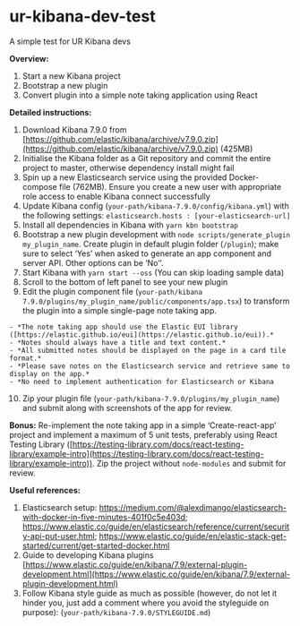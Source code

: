 # ur-kibana-dev-test
A simple test for UR Kibana devs

**Overview:**  
 1.  Start a new Kibana project 
 2. Bootstrap a new plugin 
 3. Convert plugin into a simple note taking application using React

**Detailed instructions:**  

 1. Download Kibana 7.9.0 from [https://github.com/elastic/kibana/archive/v7.9.0.zip](https://github.com/elastic/kibana/archive/v7.9.0.zip)
    (425MB)
2. Initialise the Kibana folder as a Git repository and
    commit the entire project to master, otherwise dependency install
    might fail
3.  Spin up a new Elasticsearch service using the provided Docker-compose file (762MB). Ensure you create a new user with appropriate role access to enable Kibana connect successfully
4. Update Kibana config
    (`your-path/kibana-7.9.0/config/kibana.yml`) with the following
    settings:   `elasticsearch.hosts : [your-elasticsearch-url]` 
  5. Install all dependencies in Kibana with `yarn kbn bootstrap` 
  6. Bootstrap a new plugin development with `node scripts/generate_plugin my_plugin_name`.  Create plugin in default
    plugin folder (`/plugin`); make sure to select ‘Yes’ when asked to
    generate an app component and server API. Other options can be ‘No’’.   
  7. Start Kibana with `yarn start --oss` (You can skip loading sample data)
  8. Scroll to the bottom of left panel to see your new plugin   
  9. Edit the plugin component file (`your-path/kibana 7.9.0/plugins/my_plugin_name/public/components/app.tsx`)
    to transform the plugin into a simple single-page note taking app. 

    - *The note taking app should use the Elastic EUI library ([https://elastic.github.io/eui](https://elastic.github.io/eui)).*
    - *Notes should always have a title and text content.* 
    - *All submitted notes should be displayed on the page in a card tile format.*
    - *Please save notes on the Elasticsearch service and retrieve same to display on the app.* 
    - *No need to implement authentication for Elasticsearch or Kibana

  10. Zip your plugin file (`your-path/kibana-7.9.0/plugins/my_plugin_name`) and submit along with screenshots of the app for review.
  
  **Bonus:**   Re-implement the note taking app in a simple ‘Create-react-app’ project and implement a maximum of 5 unit tests, preferably using React Testing Library
    ([https://testing-library.com/docs/react-testing-library/example-intro](https://testing-library.com/docs/react-testing-library/example-intro)).
    Zip the project without `node-modules` and submit for review.

**Useful references:**  
1. Elasticsearch setup: https://medium.com/@alexdimango/elasticsearch-with-docker-in-five-minutes-401f0c5e403d; https://www.elastic.co/guide/en/elasticsearch/reference/current/security-api-put-user.html; https://www.elastic.co/guide/en/elastic-stack-get-started/current/get-started-docker.html
1. Guide to developing Kibana plugins [https://www.elastic.co/guide/en/kibana/7.9/external-plugin-development.html](https://www.elastic.co/guide/en/kibana/7.9/external-plugin-development.html)  
2. Follow Kibana style guide as much as possible (however, do not let it hinder you, just add a comment where you avoid the styleguide on purpose): (`your-path/kibana-7.9.0/STYLEGUIDE.md`)
